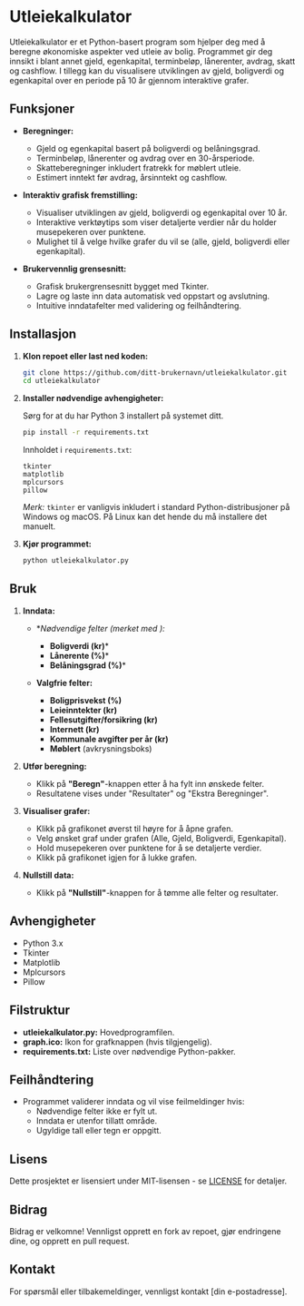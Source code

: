 # Utleiekalkulator

Utleiekalkulator er et Python-basert program som hjelper deg med å beregne økonomiske aspekter ved utleie av bolig. Programmet gir deg innsikt i blant annet gjeld, egenkapital, terminbeløp, lånerenter, avdrag, skatt og cashflow. I tillegg kan du visualisere utviklingen av gjeld, boligverdi og egenkapital over en periode på 10 år gjennom interaktive grafer.

## Funksjoner

- **Beregninger:**
  - Gjeld og egenkapital basert på boligverdi og belåningsgrad.
  - Terminbeløp, lånerenter og avdrag over en 30-årsperiode.
  - Skatteberegninger inkludert fratrekk for møblert utleie.
  - Estimert inntekt før avdrag, årsinntekt og cashflow.

- **Interaktiv grafisk fremstilling:**
  - Visualiser utviklingen av gjeld, boligverdi og egenkapital over 10 år.
  - Interaktive verktøytips som viser detaljerte verdier når du holder musepekeren over punktene.
  - Mulighet til å velge hvilke grafer du vil se (alle, gjeld, boligverdi eller egenkapital).

- **Brukervennlig grensesnitt:**
  - Grafisk brukergrensesnitt bygget med Tkinter.
  - Lagre og laste inn data automatisk ved oppstart og avslutning.
  - Intuitive inndatafelter med validering og feilhåndtering.

## Installasjon

1. **Klon repoet eller last ned koden:**

   ```bash
   git clone https://github.com/ditt-brukernavn/utleiekalkulator.git
   cd utleiekalkulator
   ```

2. **Installer nødvendige avhengigheter:**

   Sørg for at du har Python 3 installert på systemet ditt.

   ```bash
   pip install -r requirements.txt
   ```

   Innholdet i `requirements.txt`:

   ```
   tkinter
   matplotlib
   mplcursors
   pillow
   ```

   *Merk:* `tkinter` er vanligvis inkludert i standard Python-distribusjoner på Windows og macOS. På Linux kan det hende du må installere det manuelt.

3. **Kjør programmet:**

   ```bash
   python utleiekalkulator.py
   ```

## Bruk

1. **Inndata:**

   - **Nødvendige felter (merket med *):**
     - **Boligverdi (kr)***
     - **Lånerente (%)***
     - **Belåningsgrad (%)***

   - **Valgfrie felter:**
     - **Boligprisvekst (%)**
     - **Leieinntekter (kr)**
     - **Fellesutgifter/forsikring (kr)**
     - **Internett (kr)**
     - **Kommunale avgifter per år (kr)**
     - **Møblert** (avkrysningsboks)

2. **Utfør beregning:**

   - Klikk på **"Beregn"**-knappen etter å ha fylt inn ønskede felter.
   - Resultatene vises under "Resultater" og "Ekstra Beregninger".

3. **Visualiser grafer:**

   - Klikk på grafikonet øverst til høyre for å åpne grafen.
   - Velg ønsket graf under grafen (Alle, Gjeld, Boligverdi, Egenkapital).
   - Hold musepekeren over punktene for å se detaljerte verdier.
   - Klikk på grafikonet igjen for å lukke grafen.

4. **Nullstill data:**

   - Klikk på **"Nullstill"**-knappen for å tømme alle felter og resultater.

## Avhengigheter

- Python 3.x
- Tkinter
- Matplotlib
- Mplcursors
- Pillow

## Filstruktur

- **utleiekalkulator.py:** Hovedprogramfilen.
- **graph.ico:** Ikon for grafknappen (hvis tilgjengelig).
- **requirements.txt:** Liste over nødvendige Python-pakker.

## Feilhåndtering

- Programmet validerer inndata og vil vise feilmeldinger hvis:
  - Nødvendige felter ikke er fylt ut.
  - Inndata er utenfor tillatt område.
  - Ugyldige tall eller tegn er oppgitt.

## Lisens

Dette prosjektet er lisensiert under MIT-lisensen - se [LICENSE](LICENSE) for detaljer.

## Bidrag

Bidrag er velkomne! Vennligst opprett en fork av repoet, gjør endringene dine, og opprett en pull request.

## Kontakt

For spørsmål eller tilbakemeldinger, vennligst kontakt [din e-postadresse].